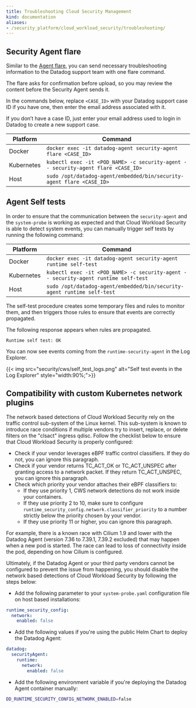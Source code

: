 ```yaml
---
title: Troubleshooting Cloud Security Management
kind: documentation
aliases:
- /security_platform/cloud_workload_security/troubleshooting/
---
```


## Security Agent flare

Similar to the [Agent flare][1], you can send necessary troubleshooting information to the Datadog support team with one flare command.

The flare asks for confirmation before upload, so you may review the content before the Security Agent sends it.

In the commands below, replace `<CASE_ID>` with your Datadog support case ID if you have one, then enter the email address associated with it.

If you don’t have a case ID, just enter your email address used to login in Datadog to create a new support case.

| Platform     | Command                                                                             |
| --------     | -------                                                                             |
| Docker       | `docker exec -it datadog-agent security-agent flare <CASE_ID>`                      |
| Kubernetes   | `kubectl exec -it <POD_NAME> -c security-agent -- security-agent flare <CASE_ID>`   |
| Host         | `sudo /opt/datadog-agent/embedded/bin/security-agent flare <CASE_ID>`               |

## Agent Self tests

In order to ensure that the communication between the `security-agent` and the `system-probe` is working as expected and that Cloud Workload Security is able to detect system events, you can manually trigger self tests by running the following command:

| Platform     | Command                                                                             |
| --------     | -------                                                                             |
| Docker       | `docker exec -it datadog-agent security-agent runtime self-test`                    |
| Kubernetes   | `kubectl exec -it <POD_NAME> -c security-agent -- security-agent runtime self-test` |
| Host         | `sudo /opt/datadog-agent/embedded/bin/security-agent runtime self-test`             |

The self-test procedure creates some temporary files and rules to monitor them, and then triggers those rules to ensure that events are correctly propagated.

The following response appears when rules are propagated.
```
Runtime self test: OK
```

You can now see events coming from the `runtime-security-agent` in the Log Explorer.

{{< img src="security/cws/self_test_logs.png" alt="Self test events in the Log Explorer" style="width:90%;">}}

## Compatibility with custom Kubernetes network plugins

The network based detections of Cloud Workload Security rely on the traffic control sub-system of the Linux kernel. This sub-system is known to introduce race conditions if multiple vendors try to insert, replace, or delete filters on the "clsact" ingress qdisc. Follow the checklist below to ensure that Cloud Workload Security is properly configured:

* Check if your vendor leverages eBPF traffic control classifiers. If they do not, you can ignore this paragraph.
* Check if your vendor returns TC_ACT_OK or TC_ACT_UNSPEC after granting access to a network packet. If they return TC_ACT_UNSPEC, you can ignore this paragraph.
* Check which priority your vendor attaches their eBPF classifiers to:
  * If they use priority 1, CWS network detections do not work inside your containers.
  * If they use priority 2 to 10, make sure to configure `runtime_security_config.network.classifier_priority` to a number strictly below the priority chosen by your vendor.
  * If they use priority 11 or higher, you can ignore this paragraph.

For example, there is a known race with Cilium 1.9 and lower with the Datadog Agent (version 7.36 to 7.39.1, 7.39.2 excluded) that may happen when a new pod is started. The race can lead to loss of connectivity inside the pod, depending on how Cilium is configured.

Ultimately, if the Datadog Agent or your third party vendors cannot be configured to prevent the issue from happening, you should disable the network based detections of Cloud Workload Security by following the steps below:

* Add the following parameter to your `system-probe.yaml` configuration file on host based installations:
```yaml
runtime_security_config:
  network:
    enabled: false
```
* Add the following values if you're using the public Helm Chart to deploy the Datadog Agent:
```yaml
datadog:
  securityAgent:
    runtime:
      network:
        enabled: false
```
* Add the following environment variable if you're deploying the Datadog Agent container manually:
```bash
DD_RUNTIME_SECURITY_CONFIG_NETWORK_ENABLED=false
```

[1]: /agent/troubleshooting/send_a_flare/?tab=agentv6v7
